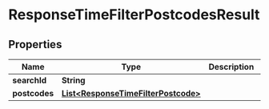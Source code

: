 

# ResponseTimeFilterPostcodesResult

## Properties

Name | Type | Description | Notes
------------ | ------------- | ------------- | -------------
**searchId** | **String** |  | 
**postcodes** | [**List&lt;ResponseTimeFilterPostcode&gt;**](ResponseTimeFilterPostcode.md) |  | 




